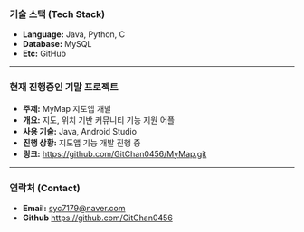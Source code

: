 
### 기술 스택 (Tech Stack)

- **Language:** Java, Python, C
- **Database:** MySQL
- **Etc:** GitHub

---

### 현재 진행중인 기말 프로젝트

- **주제:** MyMap 지도앱 개발
- **개요:** 지도, 위치 기반 커뮤니티 기능 지원 어플
- **사용 기술:** Java, Android Studio
- **진행 상황:** 지도앱 기능 개발 진행 중
- **링크:** https://github.com/GitChan0456/MyMap.git
  
---

### 연락처 (Contact)
- **Email:** syc7179@naver.com
- **Github** https://github.com/GitChan0456
